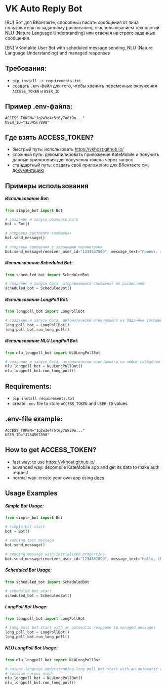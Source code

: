 # VK Auto Reply Bot

[RU] Бот для ВКонтакте, способный писать сообщения от лица пользователя по заданному расписанию, с использованием технологий NLU (Nature Language Understanding) или отвечая на строго заданные сообщения.

[EN] VKontakte User Bot with scheduled message sending, NLU (Nature Language Understanding) and managed responses

## Требования:
* `pip install -r requirements.txt`
* создать `.env`-файл для того, чтобы хранить переменные окружения `ACCESS_TOKEN` и `USER_ID`

## Пример .env-файла:
```
ACCESS_TOKEN="1q2w3e4r5t6y7u8i9o..."
USER_ID="1234567890"
```

## Где взять ACCESS_TOKEN?
* быстрый путь: использовать https://vkhost.github.io/
* сложный путь: декомпилировать приложение KateMobile и получить данные приложения для получения токена через запрос
* стандартный путь: создать своё приложение для ВКонтакте [см. документацию](https://vk.com/dev/manuals)

## Примеры использования
##### Использование Bot:
```python
from simple_bot import Bot

# создание и запуск обычного бота
bot = Bot()
    
# отправка тестового сообщения
bot.send_message()
    
# отправка сообщения с заданными параметрами
bot.send_message(receiver_user_id="1234567890", message_text="Привет, это сообщение отправлено автоматически")
```

##### Использование Scheduled Bot:
```python
from scheduled_bot import ScheduledBot

# создание и запуск бота, отправляющего сообщения по расписанию
scheduled_bot = ScheduledBot()
```

##### Использование LongPoll Bot:
```python
from longpoll_bot import LongPollBot

# создание и запуск бота, автоматически отвечающего на заданные сообщения
long_poll_bot = LongPollBot()
long_poll_bot.run_long_poll()
```

##### Использование NLU LongPoll Bot:
```python
from nlu_longpoll_bot import NLULongPollBot

# создание и запуск бота, автоматически отвечающего на любые сообщения
nlu_longpoll_bot = NLULongPollBot()
nlu_longpoll_bot.run_long_poll()
```

## Requirements:
* `pip install requirements.txt`
* create `.env` file to store `ACCESS_TOKEN` and `USER_ID` values

## .env-file example:
```
ACCESS_TOKEN="1q2w3e4r5t6y7u8i9o..."
USER_ID="1234567890"
```

## How to get ACCESS_TOKEN?
* fast way: to use https://vkhost.github.io/
* advanced way: decompile KateMobile app and get its data to make auth request
* normal way: create your own app using [docs](https://vk.com/dev/manuals)

## Usage Examples
##### Simple Bot Usage:
```python
from simple_bot import Bot

# simple bot start
bot = Bot()
    
# sending test message
bot.send_message()
    
# sending message with initialized properties
bot.send_message(receiver_user_id="1234567890", message_text="Hello, this message was sent automatically")
```

##### Scheduled Bot Usage:
```python
from scheduled_bot import ScheduledBot

# scheduled bot start
scheduled_bot = ScheduledBot()
```

##### LongPoll Bot Usage:
```python
from longpoll_bot import LongPollBot

# long poll bot start with an automatic response to managed messages
long_poll_bot = LongPollBot()
long_poll_bot.run_long_poll()
```

##### NLU LongPoll Bot Usage:
```python
from nlu_longpoll_bot import NLULongPollBot

# nature language understanding long poll bot start with an automatic response to user messages
# russian corpus used
nlu_longpoll_bot = NLULongPollBot()
nlu_longpoll_bot.run_long_poll()
```